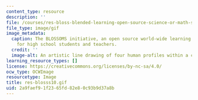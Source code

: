 ```yaml
---
content_type: resource
description: ''
file: /courses/res-bloss-blended-learning-open-source-science-or-math-studies-blossoms-spring-2010/2a9faef91f2365fd82e80c93b9d37a8b_res-blosss10.gif
file_type: image/gif
image_metadata:
  caption: The BLOSSOMS initiative, an open source world-wide learning initiative
    for high school students and teachers.
  credit: ''
  image-alt: An artistic line drawing of four human profiles within a circle.
learning_resource_types: []
license: https://creativecommons.org/licenses/by-nc-sa/4.0/
ocw_type: OCWImage
resourcetype: Image
title: res-blosss10.gif
uid: 2a9faef9-1f23-65fd-82e8-0c93b9d37a8b
---
```

